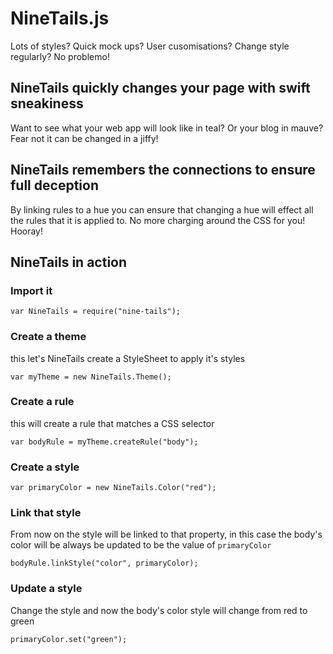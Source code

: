 # NineTails.js

Lots of styles?
Quick mock ups?
User cusomisations?
Change style regularly?
No problemo!

## NineTails quickly changes your page with swift sneakiness

Want to see what your web app will look like in teal? Or your blog in mauve? Fear not it can be changed in a jiffy!

## NineTails remembers the connections to ensure full deception

By linking rules to a hue you can ensure that changing a hue will effect all the rules that it is applied to.
No more charging around the CSS for you! Hooray!

## NineTails in action

### Import it

```
var NineTails = require("nine-tails");
```

### Create a theme
this let's NineTails create a StyleSheet to apply it's styles

```
var myTheme = new NineTails.Theme();
```

### Create a rule
this will create a rule that matches a CSS selector

```
var bodyRule = myTheme.createRule("body");
```

### Create a style

```
var primaryColor = new NineTails.Color("red");
```

### Link that style
From now on the style will be linked to that property, in this case the body's color will be always be updated to be the value of ```primaryColor```

```
bodyRule.linkStyle("color", primaryColor);

```

### Update a style
Change the style and now the body's color style will change from red to green

```
primaryColor.set("green");
```
